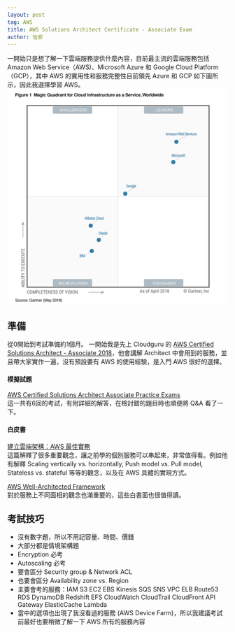 ```yaml
---
layout: post
tag: AWS
title: AWS Solutions Architect Certificate - Associate Exam
author: 怡安
---
```


一開始只是想了解一下雲端服務提供什麼內容，目前最主流的雲端服務包括 Amazon Web Service（AWS)、Microsoft Azure 和 Google Cloud Platform（GCP），其中 AWS 的實用性和服務完整性目前領先 Azure 和 GCP 如下圖所示，因此我選擇學習 AWS。
![Image of MQ](/assets/img/MQ_AWS.jpg)

## 準備
從0開始到考試準備約1個月。
一開始我是先上 Cloudguru 的 [AWS Certified Solutions Architect - Associate 2018](https://www.udemy.com/aws-certified-solutions-architect-associate/)，他會講解 Architect 中會用到的服務，並且帶大家實作一遍，沒有預設要有 AWS 的使用經驗，是入門 AWS 很好的選擇。

#### 模擬試題
[AWS Certified Solutions Architect Associate Practice Exams](https://www.udemy.com/aws-certified-solutions-architect-associate-amazon-practice-exams/)  
這一共有6回的考試，有附詳細的解答，在檢討錯的題目時也順便將 Q&A 看了一下。

#### 白皮書
[建立雲端架構：AWS 最佳實務](https://d0.awsstatic.com/whitepapers/AWS_Cloud_Best_Practices.pdf)  
這篇解釋了很多重要觀念，讓之前學的個別服務可以串起來，非常值得看。例如他有解釋 Scaling vertically vs. horizontally, Push model vs. Pull model, Stateless vs. stateful 等等的觀念，以及在 AWS 具體的實現方式。  

[AWS Well-Architected Framework](https://aws.amazon.com/tw/architecture/well-architected/)  
對於服務上不同面相的觀念也滿重要的，這些白書面也很值得讀。

## 考試技巧
* 沒有數字題，所以不用記容量、時間、價錢
* 大部分都是情境架構題
* Encryption 必考
* Autoscaling 必考
* 要會區分 Security group & Network ACL
* 也要會區分 Availability zone vs. Region
* 主要會考的服務：IAM S3 EC2 EBS Kinesis SQS SNS VPC ELB Route53 RDS DynamoDB Redshift EFS CloudWatch CloudTrail CloudFront API Gateway ElasticCache Lambda
* 當中的選項也出現了我沒看過的服務 (AWS Device Farm)，所以我建議考試前最好也要稍微了解一下 AWS 所有的服務內容